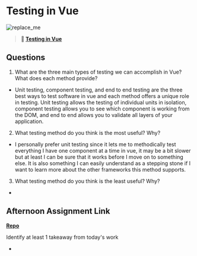 # Testing in Vue

![replace_me](https://codeworks.blob.core.windows.net/public/assets/img/illustrations/placeholder.svg)

> **📖 [Testing in Vue](https://codeworksacademy.com/fs-student-guide/resources/wk8-9/04-Vue-Testing)**

## Questions

1. What are the three main types of testing we can accomplish in Vue? What does each method provide?

- Unit testing, component testing, and end to end testing are the three best ways to test software in vue and each method offers a unique role in testing. Unit testing allows the testing of individual units in isolation, component testing allows you to see which component is working from the DOM, and end to end allows you to validate all layers of your application.

2. What testing method do you think is the most useful? Why?

- I personally prefer unit testing since it lets me to methodically test everything I have one component at a time in vue, it may be a bit slower but at least I can be sure that it works before I move on to something else. It is also something I can easily understand as a stepping stone if I want to learn more about the other frameworks this method supports.

3. What testing method do you think is the least useful? Why?

- 

## Afternoon Assignment Link

**[Repo](https://github.com/doctorgrant99/<ASSIGNMENT_REPO>)**

Identify at least 1 takeaway from today's work

- 
